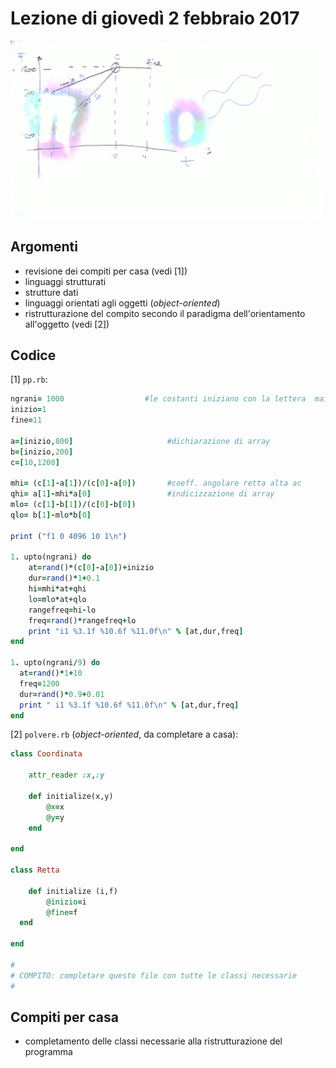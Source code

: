 # Lezione di giovedì 2 febbraio 2017

![whiteboard](./TR_I_20170202.jpg)

## Argomenti

* revisione dei compiti per casa (vedi [1])
* linguaggi strutturati
* strutture dati
* linguaggi orientati agli oggetti (*object-oriented*)
* ristrutturazione del compito secondo il paradigma dell'orientamento all'oggetto (vedi [2])

## Codice

[1] `pp.rb`:

```ruby
ngrani= 1000                  #le costanti iniziano con la lettera  maiuscola
inizio=1
fine=11

a=[inizio,800]                     #dichiarazione di array
b=[inizio,200]                    
c=[10,1200]

mhi= (c[1]-a[1])/(c[0]-a[0])       #coeff. angolare retta alta ac
qhi= a[1]-mhi*a[0]                 #indicizzazione di array 
mlo= (c[1]-b[1])/(c[0]-b[0])
qlo= b[1]-mlo*b[0]

print ("f1 0 4096 10 1\n")                     

1. upto(ngrani) do          
	at=rand()*(c[0]-a[0])+inizio 
	dur=rand()*1+0.1
	hi=mhi*at+qhi
	lo=mlo*at+qlo
	rangefreq=hi-lo                       
	freq=rand()*rangefreq+lo
	print "i1 %3.1f %10.6f %11.0f\n" % [at,dur,freq]
end

1. upto(ngrani/9) do
  at=rand()*1+10
  freq=1200
  dur=rand()*0.9+0.01
  print " i1 %3.1f %10.6f %11.0f\n" % [at,dur,freq]
end
```

[2] `polvere.rb` (*object-oriented*, da completare a casa):

```ruby
class Coordinata

	attr_reader :x,:y
	
	def initialize(x,y)
		@x=x
		@y=y
	end
	
end

class Retta 

	def initialize (i,f)
		@inizio=i
		@fine=f
  end
		
end

#
# COMPITO: completare questo file con tutte le classi necessarie
#
```

## Compiti per casa

* completamento delle classi necessarie alla ristrutturazione del programma
